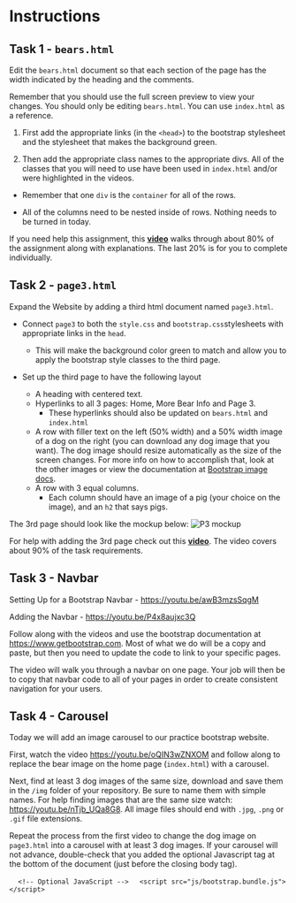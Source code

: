 
# Instructions 

## Task 1 - `bears.html`
Edit the `bears.html` document so that each section of the page has the width indicated by the heading and the comments.

Remember that you should use the full screen preview to view your changes. You should only be editing `bears.html`. You can use `index.html` as a reference.

1. First add the appropriate links (in the `<head>`) to the bootstrap stylesheet and the stylesheet that makes the background green.

2. Then add the appropriate class names to the appropriate divs. All of the classes that you will need to use have been used in `index.html` and/or were highlighted in the videos. 

- Remember that one `div` is the `container` for all of the rows.

- All of the columns need to be nested inside of rows.
Nothing needs to be turned in today.
 
If you need help this assignment, this **[video](https://youtu.be/FFaHpsKRx1E)** walks through about 80% of the assignment along with explanations. The last 20% is for you to complete individually.

## Task 2 - `page3.html`

Expand the Website by adding a third html document named `page3.html`.

- Connect `page3` to both the `style.css` and `bootstrap.css`stylesheets with appropriate links in the `head`.
  - This will make the background color green to match and allow you to apply the bootstrap style classes to the third page.

- Set up the third page to have the following layout
  - A heading with centered text.
  - Hyperlinks to all 3 pages: Home, More Bear Info and Page 3.
    - These hyperlinks should also be updated on `bears.html` and `index.html`
  - A row with filler text on the left (50% width) and a 50% width image of a dog on the right (you can download any dog image that you want). The dog image should resize automatically as the size of the screen changes. For more info on how to accomplish that, look at the other images or view the documentation at [Bootstrap image docs](https://getbootstrap.com/docs/5.3/content/images/#responsive-images).
  - A row with 3 equal columns.
    - Each column should have an image of a pig (your choice on the image), and an `h2` that says pigs. 

The 3rd page should look like the mockup below: 
![P3 mockup](/img/p3.png)

For help with adding the 3rd page check out this **[video](https://youtu.be/X0gyLcTT7Bo)**. The video covers about 90% of the task requirements.


## Task 3 - Navbar

Setting Up for a Bootstrap Navbar - 
https://youtu.be/awB3mzsSqgM

Adding the Navbar -
https://youtu.be/P4x8aujxc3Q

Follow along with the videos and use the bootstrap documentation at https://www.getbootstrap.com. Most of what we do will be a copy and paste, but then you need to update the code to link to your specific pages. 

The video will walk you through a navbar on one page. Your job will then be to copy that navbar code to all of your pages in order to create consistent navigation for your users.

## Task 4 - Carousel

Today we will add an image carousel to our practice bootstrap website.

First, watch the video https://youtu.be/oQIN3wZNXOM and follow along to replace the bear image on the home page (`index.html`) with a carousel.

Next, find at least 3 dog images of the same size, download and save them in the `/img` folder of your repository. Be sure to name them with simple names. For help finding images that are the same size watch: https://youtu.be/nTjb_UQa8G8. All image files should end with `.jpg`, `.png` or `.gif` file extensions.

Repeat the process from the first video to change the dog image on `page3.html` into a carousel with at least 3 dog images. If your carousel will not advance, double-check that you added the optional Javascript tag at the bottom of the document (just before the closing body tag). 

    `<!-- Optional JavaScript -->`
    `<script src="js/bootstrap.bundle.js"></script>`